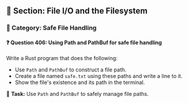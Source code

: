 ## 📘 Section: File I/O and the Filesystem  
### 🔹 Category: Safe File Handling  
#### ❓ Question 406: Using Path and PathBuf for safe file handling

Write a Rust program that does the following:

- Use `Path` and `PathBuf` to construct a file path.
- Create a file named `safe.txt` using these paths and write a line to it.
- Show the file's existence and its path in the terminal.

🔧 **Task:** Use `Path` and `PathBuf` to safely manage file paths.

